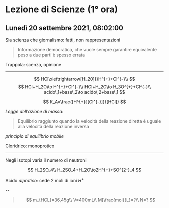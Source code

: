 # Lezione di Scienze (1° ora) 
## Lunedì 20 settembre 2021, 08:02:00

Sia scienza che giornalismo: fatti, non rappresentazioni

> Informazione democratica, che vuole sempre garantire equivalente peso a due parti è spesso errata

Trappola: scenza, opinione

---
$$
HCl\xleftrightarrow[H_20]{}H^{+}+Cl^{-}\\
$$
$$
HCl+H_2O\to H^{+}+Cl^{-}\\
HCl+H_2O\to H_3O^{+}+Cl^{-}\\
acido\,1+base\,2\to acido\,2+base\,1
$$

$$
K_A=\frac{[H^{+}][Cl^{-}]}{[HCl]}
$$

_Legge dell'azione di massa_:
> Equilibrio raggiunto quando la velocità della reazione diretta è uguale alla velocità della reazione inversa

_principio di equilibrio mobile_

Cloridrico: monoprotico

---
Negli isotopi varia il numero di neutroni

$$
H_2SO_4\\
H_2SO_4+H_2O\to2H^{+}+SO^{2-}_4
$$

Acido _diprotico_: cede $2$ moli di ioni $H^{+}$

--

> $$
> m_{HCL}=36,45g\\
> V=400mL\\
> M[\frac{mol}{L}=?\\
> N=?
> $$
<!--stackedit_data:
eyJoaXN0b3J5IjpbLTE3NDQ1MzQ5NDIsLTcyNjM3NjI0MiwtMT
c3ODQ2MzA0NF19
-->